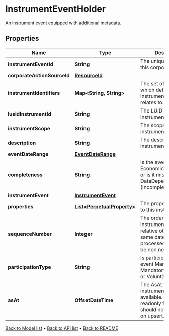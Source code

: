 

# InstrumentEventHolder

An instrument event equipped with additional metadata.

## Properties

| Name | Type | Description | Notes |
|------------ | ------------- | ------------- | -------------|
|**instrumentEventId** | **String** | The unique identifier of this corporate action. |  |
|**corporateActionSourceId** | [**ResourceId**](ResourceId.md) |  |  [optional] |
|**instrumentIdentifiers** | **Map&lt;String, String&gt;** | The set of identifiers which determine the instrument this event relates to. |  |
|**lusidInstrumentId** | **String** | The LUID for the instrument. |  |
|**instrumentScope** | **String** | The scope of the instrument. |  |
|**description** | **String** | The description of the instrument event. |  |
|**eventDateRange** | [**EventDateRange**](EventDateRange.md) |  |  |
|**completeness** | **String** | Is the event Economically Complete, or is it missing some DataDependent fields (Incomplete). |  [optional] [readonly] |
|**instrumentEvent** | [**InstrumentEvent**](InstrumentEvent.md) |  |  |
|**properties** | [**List&lt;PerpetualProperty&gt;**](PerpetualProperty.md) | The properties attached to this instrument event. |  [optional] |
|**sequenceNumber** | **Integer** | The order of the instrument event relative others on the same date (0 being processed first). Must be non negative. |  [optional] |
|**participationType** | **String** | Is participation in this event Mandatory, MandatoryWithChoices, or Voluntary. |  [optional] |
|**asAt** | **OffsetDateTime** | The AsAt time of the instrument event, if available. This is a readonly field and should not be provided on upsert. |  [optional] [readonly] |



[Back to Model list](../README.md#documentation-for-models) &#8226; [Back to API list](../README.md#documentation-for-api-endpoints) &#8226; [Back to README](../README.md)


